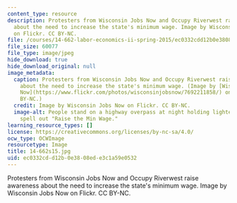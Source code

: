 ```yaml
---
content_type: resource
description: Protesters from Wisconsin Jobs Now and Occupy Riverwest raise awareness
  about the need to increase the state's minimum wage. Image by Wisconsin Jobs Now
  on Flickr. CC BY-NC.
file: /courses/14-662-labor-economics-ii-spring-2015/ec0332cdd12b0e3808ede3c1a59e0532_14-662s15.jpg
file_size: 60077
file_type: image/jpeg
hide_download: true
hide_download_original: null
image_metadata:
  caption: Protesters from Wisconsin Jobs Now and Occupy Riverwest raise awareness
    about the need to increase the state's minimum wage. (Image by [Wisconsin Jobs
    Now](https://www.flickr.com/photos/wisconsinjobsnow/7692211858/) on Flickr. CC
    BY-NC.)
  credit: Image by Wisconsin Jobs Now on Flickr. CC BY-NC.
  image-alt: People stand on a highway overpass at night holding lighted signs that
    spell out "Raise the Min Wage."
learning_resource_types: []
license: https://creativecommons.org/licenses/by-nc-sa/4.0/
ocw_type: OCWImage
resourcetype: Image
title: 14-662s15.jpg
uid: ec0332cd-d12b-0e38-08ed-e3c1a59e0532
---
```

Protesters from Wisconsin Jobs Now and Occupy Riverwest raise awareness about the need to increase the state's minimum wage. Image by Wisconsin Jobs Now on Flickr. CC BY-NC.